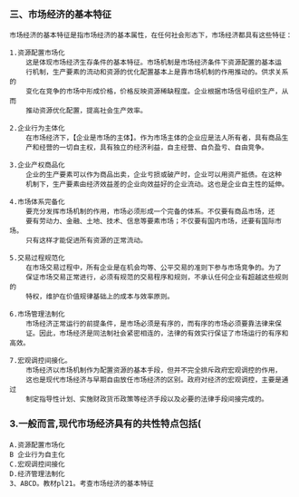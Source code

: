 ### 三、市场经济的基本特征
    市场经济的基本特征是指市场经济的基本属性，在任何社会形态下，市场经济都具有这些特征：
    
    1.资源配置市场化
        这是体现市场经济生存条件的基本特征。市场机制是市场经济条件下资源配置的基本运
        行机制，生产要素的流动和资源的优化配置基本上是靠市场机制的作用推动的。供求关系的
        变化在竞争的市场中形成价格，价格反映资源稀缺程度。企业根据市场信号组织生产，从而
        推动资源优化配置，提高社会生产效率。
        
    2.企业行为主体化
        在市场经济下，【企业是市场的主体】。作为市场主体的企业应是法人所有者，具有商品生
        产和经营的一切自主权，具有独立的经济利益，自主经营、自负盈亏、自由竞争。
        
    3.企业产权商品化
        企业的生产要素可以作为商品出卖，企业亏损或破产时，企业可以用资产抵债。在这种
        机制下，生产要素由经济效益差的企业向效益好的企业流动。这也是企业自主性的延伸。
        
    4.市场体系完备化
        要充分发挥市场机制的作用，市场必须形成一个完备的体系。不仅要有商品市场，还
        要有劳动力、金融、土地、技术、信息等要素市场；不仅要有国内市场，还要有国际市场。
        只有这样才能促进所有资源的正常流动。
        
    5.交易过程规范化
        在市场交易过程中，所有企业是在机会均等、公平交易的准则下参与市场竞争的。为了
        保证市场交易正常进行，必须有规范的交易程序和规则，不承认任何企业有超越这些规则的
        特权，维护在价值规律基础上的成本与效率原则。
        
    6.市场管理法制化
        市场经济正常运行的前提条件，是市场必须是有序的，而有序的市场必须要靠法律来保
        证。因此，市场经济是同法制社会紧密相连的，法律的有效实行保证了市场运行的有序和高效。
        
    7.宏观调控间接化。
        市场经济以市场机制作为配置资源的基本手段，但并不完全排斥政府宏观调控的作用，
        这也是现代市场经济与早期自由放任市场经济的区别。政府对经济的宏观调控，主要是通过
        制定指导性计划、实施财政货币政策等经济手段以及必要的法律手段间接完成的。



### 3.一般而言,现代市场经济具有的共性特点包括(
    A.资源配置市场化
    B 企业行为自主化
    C.宏观调控间接化
    D.经济管理法制化
    3、ABCD。教材pl21。考查市场经济的基本特征
